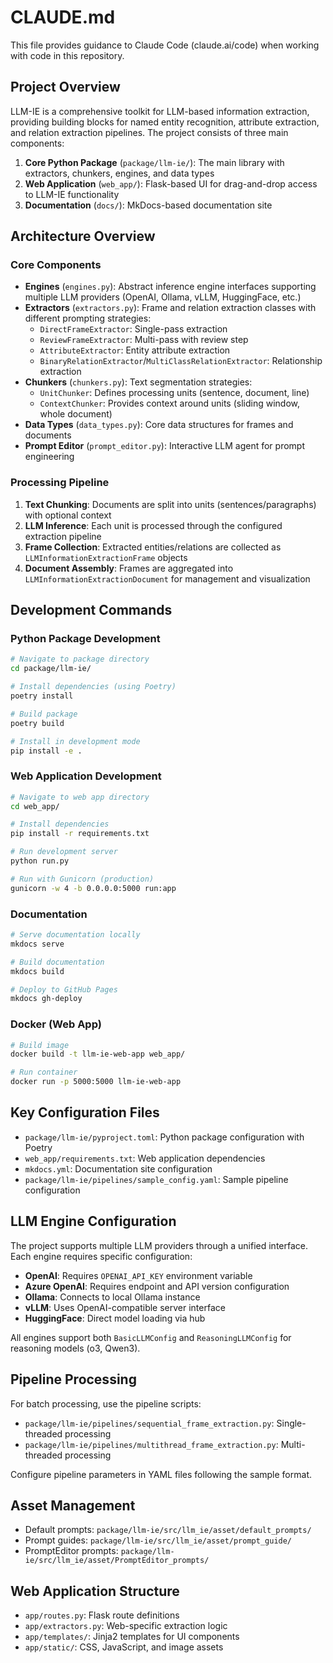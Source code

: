 # CLAUDE.md

This file provides guidance to Claude Code (claude.ai/code) when working with code in this repository.

## Project Overview

LLM-IE is a comprehensive toolkit for LLM-based information extraction, providing building blocks for named entity recognition, attribute extraction, and relation extraction pipelines. The project consists of three main components:

1. **Core Python Package** (`package/llm-ie/`): The main library with extractors, chunkers, engines, and data types
2. **Web Application** (`web_app/`): Flask-based UI for drag-and-drop access to LLM-IE functionality  
3. **Documentation** (`docs/`): MkDocs-based documentation site

## Architecture Overview

### Core Components

- **Engines** (`engines.py`): Abstract inference engine interfaces supporting multiple LLM providers (OpenAI, Ollama, vLLM, HuggingFace, etc.)
- **Extractors** (`extractors.py`): Frame and relation extraction classes with different prompting strategies:
  - `DirectFrameExtractor`: Single-pass extraction
  - `ReviewFrameExtractor`: Multi-pass with review step
  - `AttributeExtractor`: Entity attribute extraction
  - `BinaryRelationExtractor`/`MultiClassRelationExtractor`: Relationship extraction
- **Chunkers** (`chunkers.py`): Text segmentation strategies:
  - `UnitChunker`: Defines processing units (sentence, document, line)
  - `ContextChunker`: Provides context around units (sliding window, whole document)
- **Data Types** (`data_types.py`): Core data structures for frames and documents
- **Prompt Editor** (`prompt_editor.py`): Interactive LLM agent for prompt engineering

### Processing Pipeline

1. **Text Chunking**: Documents are split into units (sentences/paragraphs) with optional context
2. **LLM Inference**: Each unit is processed through the configured extraction pipeline  
3. **Frame Collection**: Extracted entities/relations are collected as `LLMInformationExtractionFrame` objects
4. **Document Assembly**: Frames are aggregated into `LLMInformationExtractionDocument` for management and visualization

## Development Commands

### Python Package Development
```bash
# Navigate to package directory
cd package/llm-ie/

# Install dependencies (using Poetry)
poetry install

# Build package
poetry build

# Install in development mode
pip install -e .
```

### Web Application Development
```bash
# Navigate to web app directory
cd web_app/

# Install dependencies
pip install -r requirements.txt

# Run development server
python run.py

# Run with Gunicorn (production)
gunicorn -w 4 -b 0.0.0.0:5000 run:app
```

### Documentation
```bash
# Serve documentation locally
mkdocs serve

# Build documentation
mkdocs build

# Deploy to GitHub Pages
mkdocs gh-deploy
```

### Docker (Web App)
```bash
# Build image
docker build -t llm-ie-web-app web_app/

# Run container
docker run -p 5000:5000 llm-ie-web-app
```

## Key Configuration Files

- `package/llm-ie/pyproject.toml`: Python package configuration with Poetry
- `web_app/requirements.txt`: Web application dependencies
- `mkdocs.yml`: Documentation site configuration
- `package/llm-ie/pipelines/sample_config.yaml`: Sample pipeline configuration

## LLM Engine Configuration

The project supports multiple LLM providers through a unified interface. Each engine requires specific configuration:

- **OpenAI**: Requires `OPENAI_API_KEY` environment variable
- **Azure OpenAI**: Requires endpoint and API version configuration  
- **Ollama**: Connects to local Ollama instance
- **vLLM**: Uses OpenAI-compatible server interface
- **HuggingFace**: Direct model loading via hub

All engines support both `BasicLLMConfig` and `ReasoningLLMConfig` for reasoning models (o3, Qwen3).

## Pipeline Processing

For batch processing, use the pipeline scripts:
- `package/llm-ie/pipelines/sequential_frame_extraction.py`: Single-threaded processing
- `package/llm-ie/pipelines/multithread_frame_extraction.py`: Multi-threaded processing

Configure pipeline parameters in YAML files following the sample format.

## Asset Management

- Default prompts: `package/llm-ie/src/llm_ie/asset/default_prompts/`
- Prompt guides: `package/llm-ie/src/llm_ie/asset/prompt_guide/`
- PromptEditor prompts: `package/llm-ie/src/llm_ie/asset/PromptEditor_prompts/`

## Web Application Structure

- `app/routes.py`: Flask route definitions
- `app/extractors.py`: Web-specific extraction logic  
- `app/templates/`: Jinja2 templates for UI components
- `app/static/`: CSS, JavaScript, and image assets